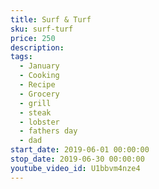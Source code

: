 ```yaml
---
title: Surf & Turf
sku: surf-turf
price: 250
description:
tags:
  - January
  - Cooking
  - Recipe
  - Grocery
  - grill
  - steak
  - lobster
  - fathers day
  - dad
start_date: 2019-06-01 00:00:00
stop_date: 2019-06-30 00:00:00
youtube_video_id: U1bbvm4nze4
---
```


